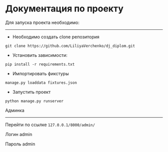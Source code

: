 # Документация по проекту

Для запуска проекта необходимо:
_______________________________________

* Необходимо создать clone репозитория 

`git clone https://github.com/LiliyaVerchenko/dj_diplom.git`

 
* Установить зависимости:

`pip install -r requirements.txt`


* Импортировать фикстуры

`manage.py loaddata fixtures.json` 

* Запустить проект

`python manage.py runserver` 



Админка
_______________

Перейти по ссылке `127.0.0.1/8000/admin/`

Логин admin
 
Пароль admin






